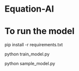 # Equation-AI

# To run the model

pip install -r requirements.txt

python train_model.py

python sample_model.py
